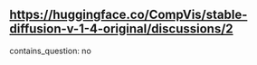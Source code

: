 ## https://huggingface.co/CompVis/stable-diffusion-v-1-4-original/discussions/2

contains_question: no
